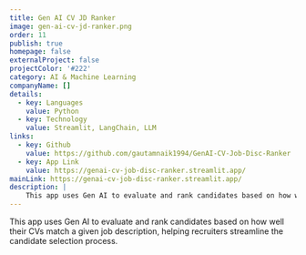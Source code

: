 ```yaml
---
title: Gen AI CV JD Ranker
image: gen-ai-cv-jd-ranker.png
order: 11
publish: true
homepage: false
externalProject: false
projectColor: '#222'
category: AI & Machine Learning
companyName: []
details:
  - key: Languages
    value: Python
  - key: Technology
    value: Streamlit, LangChain, LLM
links:
  - key: Github
    value: https://github.com/gautamnaik1994/GenAI-CV-Job-Disc-Ranker
  - key: App Link
    value: https://genai-cv-job-disc-ranker.streamlit.app/
mainLink: https://genai-cv-job-disc-ranker.streamlit.app/
description: | 
    This app uses Gen AI to evaluate and rank candidates based on how well their CVs match a given job description, helping recruiters streamline the candidate selection process.
---
```


<!--StartFragment-->
This app uses Gen AI to evaluate and rank candidates based on how well their CVs match a given job description, helping recruiters streamline the candidate selection process.
<!--EndFragment-->
